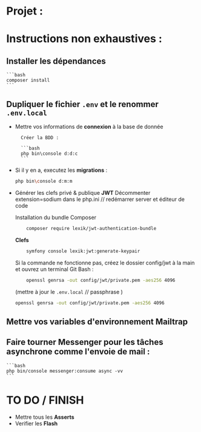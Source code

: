# Projet : 


# Instructions non exhaustives : 

## Installer les dépendances 

    ```bash
    composer install
    ```

## Dupliquer le fichier `.env` et le renommer `.env.local` 

* Mettre vos informations de **connexion** à la base de donnée

        Créer la BDD :

        ```bash
        php bin\console d:d:c
        ```

* Si il y en a, executez les **migrations** :

    ```bash
    php bin\console d:m:m
    ```

* Générer les clefs privé & publique **JWT**
    Décommenter extension=sodium dans le php.ini // redémarrer server et éditeur de code

    Installation du bundle Composer
    ```bash
        composer require lexik/jwt-authentication-bundle
    ```

    **Clefs**   
    ```bash
        symfony console lexik:jwt:generate-keypair
    ```
        
    Si la commande ne fonctionne pas, créez le dossier config/jwt à la main et ouvrez un terminal Git Bash :
    ```bash
        openssl genrsa -out config/jwt/private.pem -aes256 4096
    ```
    (mettre à jour le `.env.local` // passphrase )

    ```bash
    openssl genrsa -out config/jwt/private.pem -aes256 4096
    ```

## Mettre vos variables d'environnement **Mailtrap**

## Faire tourner Messenger pour les tâches asynchrone comme l'envoie de mail :

    ```bash
    php bin/console messenger:consume async -vv
    ```

<!-- * Les **icones** : https://fontawesome.com/v4/icons/ -->

# TO DO / FINISH

* Mettre tous les **Asserts**
* Verifier les **Flash**